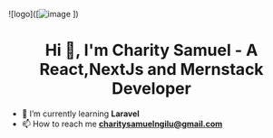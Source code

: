 ![logo]([![image](https://github.com/user-attachments/assets/55723914-c72b-4229-afd5-e5c9b56358c8)
])
<h1 align="center">Hi 👋, I'm Charity Samuel 
- A React,NextJs and Mernstack Developer</h1>


- 🌱 I’m currently learning **Laravel**
- 📫 How to reach me **charitysamuelngilu@gmail.com**

